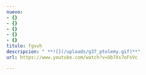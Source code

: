 ```yaml
---
nuevo:
- {}
- {}
- {}
- {}
- {}
titulo: fgvvh
descripcion: " **![](/uploads/g37_ptolemy.gif)**"
url: https://www.youtube.com/watch?v=Ub7Xs7oFsVc

---
```

